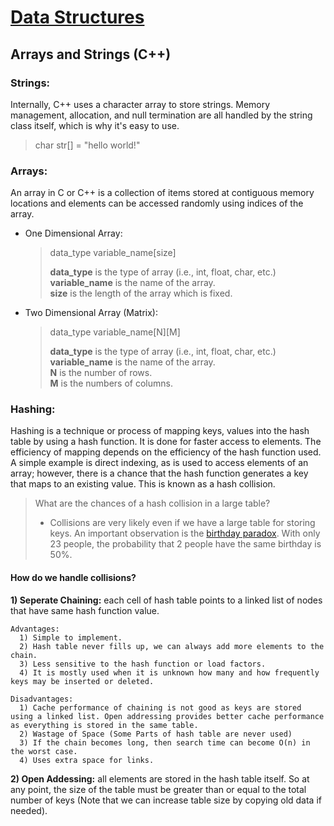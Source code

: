 # [Data Structures](../)

## Arrays and Strings (C++)

### Strings:

Internally, C++ uses a character array to store strings. Memory management, allocation, and null termination are all handled by the string class itself, which is why it's easy to use. 

  > char str[] = "hello world!"

### Arrays:
An array in C or C++ is a collection of items stored at contiguous memory locations and elements can be accessed randomly using indices of the array.

  - One Dimensional Array:

    > data_type variable_name[size]
    >  
    >  <b>data_type</b> is the type of array (i.e., int, float, char, etc.)<br/>
    >  <b>variable_name</b> is the name of the array.<br/>
    >  <b>size</b> is the length of the array which is fixed.

  - Two Dimensional Array (Matrix):
    
    > data_type variable_name[N][M]
    > 
    > <b>data_type</b> is the type of array (i.e., int, float, char, etc.)<br/>
    > <b>variable_name</b> is the name of the array.<br/>
    > <b>N</b> is the number of rows. <br/>
    > <b>M</b> is the numbers of columns.



### Hashing:

Hashing is a technique or process of mapping keys, values into the hash table by using a hash function. It is done for faster access to elements. The efficiency of mapping depends on the efficiency of the hash function used. A simple example is direct indexing, as is used to access elements of an array; however, there is a chance that the hash function generates a key that maps to an existing value. This is known as a hash collision.

> What are the chances of a hash collision in a large table?
> - Collisions are very likely even if we have a large table for storing keys. An important observation is the [birthday paradox](https://www.geeksforgeeks.org/birthday-paradox/). With only 23 people, the probability that 2 people have the same birthday is 50%.

#### How do we handle collisions?
  <b>1) Seperate Chaining:</b> each cell of hash table points to a linked list of nodes that have same hash function value. 
    
    Advantages: 
      1) Simple to implement. 
      2) Hash table never fills up, we can always add more elements to the chain. 
      3) Less sensitive to the hash function or load factors. 
      4) It is mostly used when it is unknown how many and how frequently keys may be inserted or deleted. 

    Disadvantages: 
      1) Cache performance of chaining is not good as keys are stored using a linked list. Open addressing provides better cache performance as everything is stored in the same table. 
      2) Wastage of Space (Some Parts of hash table are never used) 
      3) If the chain becomes long, then search time can become O(n) in the worst case. 
      4) Uses extra space for links. 

  <b>2) Open Addessing:</b>  all elements are stored in the hash table itself. So at any point, the size of the table must be greater than or equal to the total number of keys (Note that we can increase table size by copying old data if needed). 
